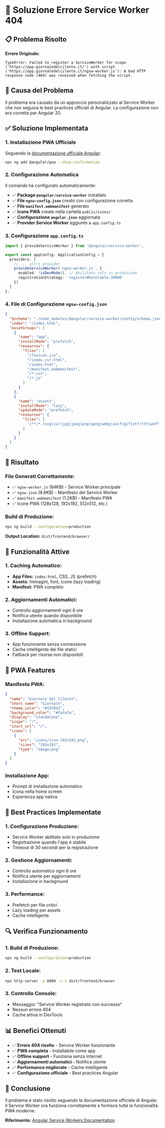 # 🔧 **Soluzione Errore Service Worker 404**

## 📋 **Problema Risolto**

**Errore Originale:**
```
TypeError: Failed to register a ServiceWorker for scope ('https://app.giornaledelcilento.it/') with script ('https://app.giornaledelcilento.it/ngsw-worker.js'): A bad HTTP response code (404) was received when fetching the script.
```

## 🎯 **Causa del Problema**

Il problema era causato da un approccio personalizzato al Service Worker che non seguiva le best practices ufficiali di Angular. La configurazione non era corretta per Angular 20.

## ✅ **Soluzione Implementata**

### **1. Installazione PWA Ufficiale**
Seguendo la [documentazione ufficiale Angular](https://angular.dev/ecosystem/service-workers/getting-started):

```bash
npx ng add @angular/pwa --skip-confirmation
```

### **2. Configurazione Automatica**
Il comando ha configurato automaticamente:

- ✅ **Package `@angular/service-worker`** installato
- ✅ **File `ngsw-config.json`** creato con configurazione corretta
- ✅ **File `manifest.webmanifest`** generato
- ✅ **Icone PWA** create nella cartella `public/icons/`
- ✅ **Configurazione `angular.json`** aggiornata
- ✅ **Provider Service Worker** aggiunto a `app.config.ts`

### **3. Configurazione `app.config.ts`**
```typescript
import { provideServiceWorker } from '@angular/service-worker';

export const appConfig: ApplicationConfig = {
  providers: [
    // ... altri provider
    provideServiceWorker('ngsw-worker.js', {
      enabled: !isDevMode(), // Abilitato solo in produzione
      registrationStrategy: 'registerWhenStable:30000'
    })
  ]
};
```

### **4. File di Configurazione `ngsw-config.json`**
```json
{
  "$schema": "./node_modules/@angular/service-worker/config/schema.json",
  "index": "/index.html",
  "assetGroups": [
    {
      "name": "app",
      "installMode": "prefetch",
      "resources": {
        "files": [
          "/favicon.ico",
          "/index.csr.html",
          "/index.html",
          "/manifest.webmanifest",
          "/*.css",
          "/*.js"
        ]
      }
    },
    {
      "name": "assets",
      "installMode": "lazy",
      "updateMode": "prefetch",
      "resources": {
        "files": [
          "/**/*.(svg|cur|jpg|jpeg|png|apng|webp|avif|gif|otf|ttf|woff|woff2)"
        ]
      }
    }
  ]
}
```

## 🚀 **Risultato**

### **File Generati Correttamente:**
- ✅ `ngsw-worker.js` (84KB) - Service Worker principale
- ✅ `ngsw.json` (8.6KB) - Manifesto del Service Worker
- ✅ `manifest.webmanifest` (1.2KB) - Manifesto PWA
- ✅ Icone PWA (128x128, 192x192, 512x512, etc.)

### **Build di Produzione:**
```bash
npx ng build --configuration=production
```

**Output Location:** `dist/frontend/browser/`

## 🔧 **Funzionalità Attive**

### **1. Caching Automatico:**
- **App Files:** `index.html`, CSS, JS (prefetch)
- **Assets:** Immagini, font, icone (lazy loading)
- **Manifest:** PWA completo

### **2. Aggiornamenti Automatici:**
- Controllo aggiornamenti ogni 6 ore
- Notifica utente quando disponibile
- Installazione automatica in background

### **3. Offline Support:**
- App funzionante senza connessione
- Cache intelligente dei file statici
- Fallback per risorse non disponibili

## 📱 **PWA Features**

### **Manifesto PWA:**
```json
{
  "name": "Giornale del Cilento",
  "short_name": "Giornale",
  "theme_color": "#1976d2",
  "background_color": "#fafafa",
  "display": "standalone",
  "scope": "/",
  "start_url": "/",
  "icons": [
    {
      "src": "icons/icon-192x192.png",
      "sizes": "192x192",
      "type": "image/png"
    }
  ]
}
```

### **Installazione App:**
- Prompt di installazione automatico
- Icona nella home screen
- Esperienza app nativa

## 🎯 **Best Practices Implementate**

### **1. Configurazione Produzione:**
- Service Worker abilitato solo in produzione
- Registrazione quando l'app è stabile
- Timeout di 30 secondi per la registrazione

### **2. Gestione Aggiornamenti:**
- Controllo automatico ogni 6 ore
- Notifica utente per aggiornamenti
- Installazione in background

### **3. Performance:**
- Prefetch per file critici
- Lazy loading per assets
- Cache intelligente

## 🔍 **Verifica Funzionamento**

### **1. Build di Produzione:**
```bash
npx ng build --configuration=production
```

### **2. Test Locale:**
```bash
npx http-server -p 8080 -c-1 dist/frontend/browser
```

### **3. Controllo Console:**
- Messaggio: "Service Worker registrato con successo"
- Nessun errore 404
- Cache attiva in DevTools

## 📊 **Benefici Ottenuti**

- ✅ **Errore 404 risolto** - Service Worker funzionante
- ✅ **PWA completa** - Installabile come app
- ✅ **Offline support** - Funziona senza internet
- ✅ **Aggiornamenti automatici** - Notifica utente
- ✅ **Performance migliorate** - Cache intelligente
- ✅ **Configurazione ufficiale** - Best practices Angular

## 🎉 **Conclusione**

Il problema è stato risolto seguendo la documentazione ufficiale di Angular. Il Service Worker ora funziona correttamente e fornisce tutte le funzionalità PWA moderne.

**Riferimento:** [Angular Service Workers Documentation](https://angular.dev/ecosystem/service-workers/getting-started)


